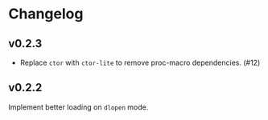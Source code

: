 # Changelog

## v0.2.3

- Replace `ctor` with `ctor-lite` to remove proc-macro dependencies. (#12)

## v0.2.2

Implement better loading on `dlopen` mode.
